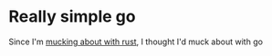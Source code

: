 # Really simple go

Since I'm [mucking about with rust](https://github.com/TomRegan/rusty-lumps),
I thought I'd muck about with go
